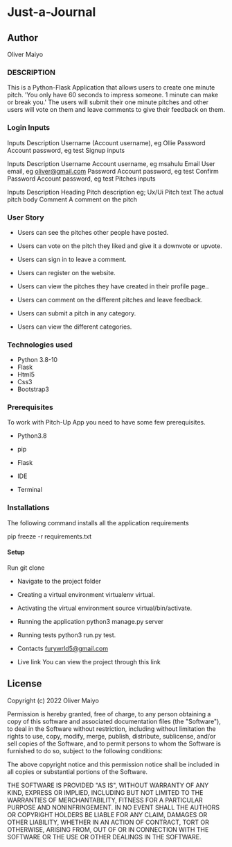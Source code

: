 # Just-a-Journal

## Author
Oliver Maiyo

### DESCRIPTION
This is a Python-Flask Application that allows users to create one minute pitch. 'You only have 60 seconds to impress someone. 1 minute can make or break you.' The users will submit their one minute pitches and other users will vote on them and leave comments to give their feedback on them.


### Login Inputs

Inputs	Description
Username	(Account username), eg Ollie
Password	Account password, eg test
Signup inputs

Inputs	Description
Username	Account username, eg msahulu
Email	User email, eg oliver@gmail.com
Password	Account password, eg test
Confirm Password	Account password, eg test
Pitches inputs

Inputs	Description
Heading	Pitch description eg; Ux/Ui
Pitch text	The actual pitch body
Comment	A comment on the pitch

### User Story
* Users can see the pitches other people have posted.

* Users can vote on the pitch they liked and give it a downvote or upvote.

* Users can sign in to leave a comment.

* Users can register on the website.

* Users can view the pitches they have created in their profile page..

* Users can comment on the different pitches and leave feedback.

* Users can submit a pitch in any category.

* Users can view the different categories.

### Technologies used
* Python 3.8-10
* Flask
* Html5
* Css3
* Bootstrap3

### Prerequisites
To work with Pitch-Up App you need to have some few prerequisites.

* Python3.8

* pip

* Flask

* IDE

* Terminal

### Installations
The following command installs all the application requirements

pip freeze -r requirements.txt

#### Setup
Run git clone 


* Navigate to the project folder

* Creating a virtual environment
virtualenv virtual.

* Activating the virtual environment
source virtual/bin/activate.

* Running the application
python3 manage.py server

* Running tests
python3 run.py test.

* Contacts
furywrld5@gmail.com

* Live link
You can view the project through this link   

## License
Copyright (c) 2022 Oliver Maiyo

Permission is hereby granted, free of charge, to any person obtaining a copy
of this software and associated documentation files (the "Software"), to deal
in the Software without restriction, including without limitation the rights
to use, copy, modify, merge, publish, distribute, sublicense, and/or sell
copies of the Software, and to permit persons to whom the Software is
furnished to do so, subject to the following conditions:

The above copyright notice and this permission notice shall be included in all
copies or substantial portions of the Software.

THE SOFTWARE IS PROVIDED "AS IS", WITHOUT WARRANTY OF ANY KIND, EXPRESS OR
IMPLIED, INCLUDING BUT NOT LIMITED TO THE WARRANTIES OF MERCHANTABILITY,
FITNESS FOR A PARTICULAR PURPOSE AND NONINFRINGEMENT. IN NO EVENT SHALL THE
AUTHORS OR COPYRIGHT HOLDERS BE LIABLE FOR ANY CLAIM, DAMAGES OR OTHER
LIABILITY, WHETHER IN AN ACTION OF CONTRACT, TORT OR OTHERWISE, ARISING FROM,
OUT OF OR IN CONNECTION WITH THE SOFTWARE OR THE USE OR OTHER DEALINGS IN THE
SOFTWARE.
